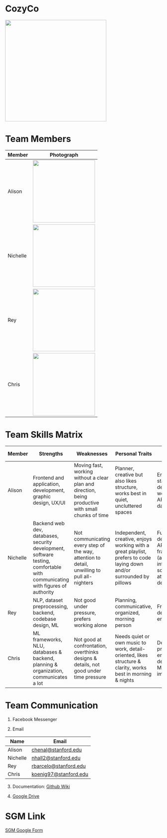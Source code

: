 # CozyCo

<img src="https://github.com/StanfordCS194/Team-5/blob/master/team-photos/cozyco-logo.png" width="325">

# Team Members

Member | Photograph
-------|-----------
Alison | <img src="https://github.com/StanfordCS194/Team-5/blob/master/team-photos/alison.jpg" width="200">
Nichelle | <img src="https://github.com/StanfordCS194/Team-5/blob/master/team-photos/nichelle.jpg" width="200">
Rey | <img src="https://github.com/StanfordCS194/Team-5/blob/master/team-photos/rey.JPG" width="200">
Chris | <img src="https://github.com/StanfordCS194/Team-5/blob/master/team-photos/chris.jpg" width="200">

# Team Skills Matrix

Member | Strengths | Weaknesses | Personal Traits | Desired Growth
-------|-----------|------------|-----------------|---------------
Alison | Frontend and application, development, graphic design, UX/UI | Moving fast, working without a clear plan and direction, being productive with small chunks of time | Planner, creative but also likes structure, works best in quiet, uncluttered spaces | End to end, full stack development working with APIs, databases
Nichelle | Backend web dev, databases, security development, software testing, comfortable with communicating with figures of authority | Not communicating every step of the way, attention to detail, unwilling to pull all-nighters | Independent, creative, enjoys working with a great playlist, prefers to code laying down and/or surrounded by pillows | Full stack development, API, ML frameworks (and their integration into software), attention to detail
Rey | NLP, dataset preprocessing, backend, codebase design, ML | Not good under pressure, prefers working alone | Planning, communicative, organized, morning person | Frontend, UI design, end to end, marketing
Chris | ML frameworks, NLU, databases & backend, planning & organization, communicates a lot | Not good at confrontation, overthinks designs & details, not good under time pressure | Needs quiet or own music to work, detail-oriented, likes structure & clarity, works best in morning & nights | Design & prototyping, end to end development, ML system implementation

# Team Communication

1. Facebook Messenger

2. Email 

Name | Email
-----|------
Alison | chenal@stanford.edu
Nichelle | nhall2@stanford.edu
Rey | rbarcelo@stanford.edu
Chris | koenig97@stanford.edu

3. Documentation: [Github Wiki](https://github.com/StanfordCS194/CozyCo/wiki)

4. [Google Drive](https://drive.google.com/drive/u/0/folders/0AJ2wfnaU-0eoUk9PVA)

# SGM Link

[SGM Google Form](https://docs.google.com/forms/d/e/1FAIpQLSe-e950tARgU8FuU7DBpIW-WLCVlDO5DmnUbI0FcAzp_BcDJw/viewform?usp=sf_link)
